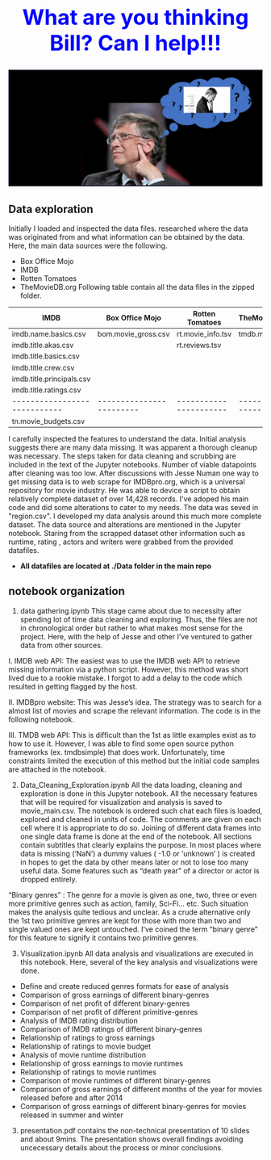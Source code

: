 # <h1 align="center" style="font-size:300%; color:blue">What are you thinking Bill? Can I help!!! </h1>


![](images/bill.jpg) 
<!-- >  something is hiding here <--> 

## Data exploration
   
Initially I loaded and inspected the data files. researched where the data was originated from and what information can be obtained by the data. Here, the main data sources were the following. 
* Box Office Mojo
* IMDB
* Rotten Tomatoes
* TheMovieDB.org
Following table contain all the data files in the zipped folder. 

|      __IMDB__              |  __Box Office Mojo__   | __Rotten Tomatoes__  | __TheMovieDB.org__  |
|----------------------------|------------------------|----------------------|---------------------|
|  imdb.name.basics.csv      |  bom.movie_gross.csv   |  rt.movie_info.tsv   |   tmdb.movies.csv   |  
|  imdb.title.akas.csv       |                        |  rt.reviews.tsv      |                     |
|  imdb.title.basics.csv     |                        |                      |                     |
|  imdb.title.crew.csv       |                        |                      |                     |
|  imdb.title.principals.csv |                        |                      |                     |
|  imdb.title.ratings.csv    |                        |                      |                     |
|----------------------------|------------------------|----------------------|---------------------|
|  tn.movie_budgets.csv      |                        |                      |                     |


I carefully inspected the features to understand the data. Initial analysis suggests there are many data missing. It was apparent a thorough cleanup was necessary. The steps taken for data cleaning and scrubbing are included in the text of the Jupyter notebooks. Number of viable datapoints after cleaning was too low. After discussions with Jesse Numan one way to get missing data is to web scrape for IMDBpro.org, which is a universal repository for movie industry. He was able to device a script to obtain relatively complete dataset of over 14,428 records. I've adoped his main code and did some alterations to cater to my needs. The data was seved in "region.csv". I developed my data analysis around this much more complete dataset. The data source and alterations are mentioned in the Jupyter notebook. Staring from the scrapped dataset other information such as runtime, rating , actors and writers were grabbed from the provided datafiles.

* <b>All datafiles are located at ./Data folder in the main repo</b>

## notebook organization

1. data gathering.ipynb
This stage came about due to necessity after spending lot of time data cleaning and exploring. Thus, the files are not in chronological order but rather to what makes most sense for the project. Here, with the help of Jesse and other I’ve ventured to gather data from other sources. 

I. IMDB web API: The easiest was to use the IMDB web API to retrieve missing information via a python script. However, this method was short lived due to a rookie mistake. I forgot to add a delay to the code which resulted in getting flagged by the host. 

II. IMDBpro website: This was Jesse’s idea. The strategy was to search for a almost list of movies and scrape the relevant information. The code is in the following notebook. 

III. TMDB web API: This is difficult than the 1st as little examples exist as to how to use it. However, I was able to find some open source python frameworks (ex. tmdbsimple) that does work. Unfortunately, time constraints limited the execution of this method but the initial code samples are attached in the notebook. 


2.	Data_Cleaning_Exploration.ipynb
All the data loading, cleaning and exploration is done in this Jupyter notebook. All the necessary features that will be required for visualization and analysis is saved to movie_main.csv. The notebook is ordered such chat each files is loaded, explored and cleaned in units of code. The comments are given on each cell where it is appropriate to do so. Joining of different data frames into one single data frame is done at the end of the notebook. All sections contain subtitles that clearly explains the purpose. 
In most places where data is missing (‘NaN’) a dummy values ( -1.0 or ‘unknown’ ) is created in hopes to get the data by other means later or not to lose too many useful data. Some features such as “death year” of a director or actor is dropped entirely. 

“Binary genres” : The genre for a movie is given as one, two, three or even more primitive genres such as action, family, Sci-Fi… etc. Such situation makes the analysis quite tedious and unclear. As a crude alternative only the 1st two primitive genres are kept for those with more than two and single valued ones are kept untouched. I’ve coined the term “binary genre” for this feature to signify it contains two primitive genres. 

3.	Visualization.ipynb
All data analysis and visualizations are executed in this notebook. Here, several of the key analysis and visualizations were done. 

* Define and create reduced genres formats for ease of analysis
* Comparison of gross earnings of different binary-genres
* Comparison of net profit of different binary-genres
* Comparison of net profit of different primitive-genres
* Analysis of IMDB rating distribution
* Comparison of IMDB ratings of different binary-genres
* Relationship of ratings to gross earnings 
* Relationship of ratings to movie budget 
* Analysis of movie runtime distribution
* Relationship of gross earnings to movie runtimes 
* Relationship of ratings to movie runtimes 
* Comparison of movie runtimes of different binary-genres
* Comparison of gross earnings of different months of the year for movies released before and after 2014
* Comparison of gross earnings of different binary-genres for movies released in summer and winter

3. presentation.pdf
  contains the non-technical presentation of 10 slides and about 9mins. The presentation shows overall findings avoiding uncecessary details about the process or minor conclusions. 
